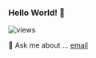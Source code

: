 ### Hello World! 👋


![views](https://komarev.com/ghpvc/?username=grasshopper7&color=blue)

💬 Ask me about ... [email](mailto:grass.hopper.moc@gmail.com)

<!--
**grasshopper7/grasshopper7** is a ✨ _special_ ✨ repository because its `README.md` (this file) appears on your GitHub profile.

Here are some ideas to get you started:

- 🔭 I’m currently working on ...
- 🌱 I’m currently learning ...
- 👯 I’m looking to collaborate on ...
- 🤔 I’m looking for help with ...
- 💬 Ask me about ...
- 📫 How to reach me: ...
- 😄 Pronouns: ...
- ⚡ Fun fact: ...
-->
